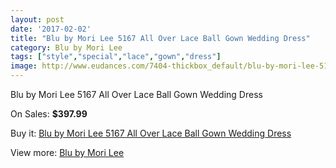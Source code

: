 ```yaml
---
layout: post
date: '2017-02-02'
title: "Blu by Mori Lee 5167 All Over Lace Ball Gown Wedding Dress"
category: Blu by Mori Lee
tags: ["style","special","lace","gown","dress"]
image: http://www.eudances.com/7404-thickbox_default/blu-by-mori-lee-5167-all-over-lace-ball-gown-wedding-dress.jpg
---
```

Blu by Mori Lee 5167 All Over Lace Ball Gown Wedding Dress

On Sales: **$397.99**
<a href="https://www.eudances.com/en/blu-by-mori-lee/2649-blu-by-mori-lee-5167-all-over-lace-ball-gown-wedding-dress.html"><amp-img layout="responsive" width="600" height="600" src="//www.eudances.com/7404-thickbox_default/blu-by-mori-lee-5167-all-over-lace-ball-gown-wedding-dress.jpg" alt="Blu by Mori Lee 5167 All Over Lace Ball Gown Wedding Dress 0" /></a>
<a href="https://www.eudances.com/en/blu-by-mori-lee/2649-blu-by-mori-lee-5167-all-over-lace-ball-gown-wedding-dress.html"><amp-img layout="responsive" width="600" height="600" src="//www.eudances.com/7408-thickbox_default/blu-by-mori-lee-5167-all-over-lace-ball-gown-wedding-dress.jpg" alt="Blu by Mori Lee 5167 All Over Lace Ball Gown Wedding Dress 1" /></a>
<a href="https://www.eudances.com/en/blu-by-mori-lee/2649-blu-by-mori-lee-5167-all-over-lace-ball-gown-wedding-dress.html"><amp-img layout="responsive" width="600" height="600" src="//www.eudances.com/7407-thickbox_default/blu-by-mori-lee-5167-all-over-lace-ball-gown-wedding-dress.jpg" alt="Blu by Mori Lee 5167 All Over Lace Ball Gown Wedding Dress 2" /></a>
<a href="https://www.eudances.com/en/blu-by-mori-lee/2649-blu-by-mori-lee-5167-all-over-lace-ball-gown-wedding-dress.html"><amp-img layout="responsive" width="600" height="600" src="//www.eudances.com/7406-thickbox_default/blu-by-mori-lee-5167-all-over-lace-ball-gown-wedding-dress.jpg" alt="Blu by Mori Lee 5167 All Over Lace Ball Gown Wedding Dress 3" /></a>
<a href="https://www.eudances.com/en/blu-by-mori-lee/2649-blu-by-mori-lee-5167-all-over-lace-ball-gown-wedding-dress.html"><amp-img layout="responsive" width="600" height="600" src="//www.eudances.com/7405-thickbox_default/blu-by-mori-lee-5167-all-over-lace-ball-gown-wedding-dress.jpg" alt="Blu by Mori Lee 5167 All Over Lace Ball Gown Wedding Dress 4" /></a>

Buy it: [Blu by Mori Lee 5167 All Over Lace Ball Gown Wedding Dress](https://www.eudances.com/en/blu-by-mori-lee/2649-blu-by-mori-lee-5167-all-over-lace-ball-gown-wedding-dress.html "Blu by Mori Lee 5167 All Over Lace Ball Gown Wedding Dress")

View more: [Blu by Mori Lee](https://www.eudances.com/en/39-blu-by-mori-lee "Blu by Mori Lee")